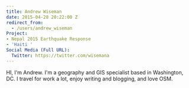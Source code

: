 ```yaml
---
title: Andrew Wiseman
date: 2015-04-28 20:22:00 Z
redirect_from:
  - /users/andrew_wiseman
Project:
- Nepal 2015 Earthquake Response
- 'Haiti '
Social Media (Full URL):
  Twitter: https://twitter.com/wisemana
---
```


<p>HI, I'm Andrew. I'm a geography and GIS specialist based in Washington, DC. I travel for work a lot, enjoy writing and blogging, and love OSM.</p>
